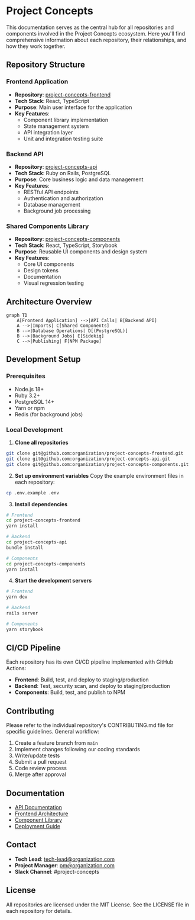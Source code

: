 # Project Concepts

This documentation serves as the central hub for all repositories and components involved in the Project Concepts ecosystem. Here you'll find comprehensive information about each repository, their relationships, and how they work together.

## Repository Structure

### Frontend Application

- **Repository**: [project-concepts-frontend](https://github.com/organization/project-concepts-frontend)
- **Tech Stack**: React, TypeScript
- **Purpose**: Main user interface for the application
- **Key Features**:
  - Component library implementation
  - State management system
  - API integration layer
  - Unit and integration testing suite

### Backend API

- **Repository**: [project-concepts-api](https://github.com/organization/project-concepts-api)
- **Tech Stack**: Ruby on Rails, PostgreSQL
- **Purpose**: Core business logic and data management
- **Key Features**:
  - RESTful API endpoints
  - Authentication and authorization
  - Database management
  - Background job processing

### Shared Components Library

- **Repository**: [project-concepts-components](https://github.com/organization/project-concepts-components)
- **Tech Stack**: React, TypeScript, Storybook
- **Purpose**: Reusable UI components and design system
- **Key Features**:
  - Core UI components
  - Design tokens
  - Documentation
  - Visual regression testing

## Architecture Overview

```mermaid
graph TD
    A[Frontend Application] -->|API Calls| B[Backend API]
    A -->|Imports| C[Shared Components]
    B -->|Database Operations| D[(PostgreSQL)]
    B -->|Background Jobs| E[Sidekiq]
    C -->|Publishing| F[NPM Package]
```

## Development Setup

### Prerequisites

- Node.js 18+
- Ruby 3.2+
- PostgreSQL 14+
- Yarn or npm
- Redis (for background jobs)

### Local Development

1. **Clone all repositories**

```bash
git clone git@github.com:organization/project-concepts-frontend.git
git clone git@github.com:organization/project-concepts-api.git
git clone git@github.com:organization/project-concepts-components.git
```

2. **Set up environment variables**
   Copy the example environment files in each repository:

```bash
cp .env.example .env
```

3. **Install dependencies**

```bash
# Frontend
cd project-concepts-frontend
yarn install

# Backend
cd project-concepts-api
bundle install

# Components
cd project-concepts-components
yarn install
```

4. **Start the development servers**

```bash
# Frontend
yarn dev

# Backend
rails server

# Components
yarn storybook
```

## CI/CD Pipeline

Each repository has its own CI/CD pipeline implemented with GitHub Actions:

- **Frontend**: Build, test, and deploy to staging/production
- **Backend**: Test, security scan, and deploy to staging/production
- **Components**: Build, test, and publish to NPM

## Contributing

Please refer to the individual repository's CONTRIBUTING.md file for specific guidelines. General workflow:

1. Create a feature branch from `main`
2. Implement changes following our coding standards
3. Write/update tests
4. Submit a pull request
5. Code review process
6. Merge after approval

## Documentation

- [API Documentation](./api-docs/README.md)
- [Frontend Architecture](./frontend/ARCHITECTURE.md)
- [Component Library](./components/README.md)
- [Deployment Guide](./deployment/README.md)

## Contact

- **Tech Lead**: [tech-lead@organization.com](mailto:tech-lead@organization.com)
- **Project Manager**: [pm@organization.com](mailto:pm@organization.com)
- **Slack Channel**: #project-concepts

## License

All repositories are licensed under the MIT License. See the LICENSE file in each repository for details.
